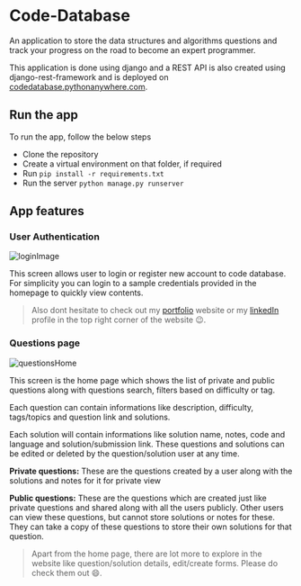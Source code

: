 # Code-Database
An application to store the data structures and algorithms questions and track your progress on the road to become an expert programmer.

This application is done using django and a REST API is also created using django-rest-framework and is deployed on [codedatabase.pythonanywhere.com](https://codedatabase.pythonanywhere.com/).

## Run the app

To run the app, follow the below steps
 * Clone the repository
 * Create a virtual environment on that folder, if required
 * Run `pip install -r requirements.txt`
 * Run the server `python manage.py runserver`

## App features

### User Authentication
![loginImage](https://github.com/Subikesh/Code-Database/assets/53510640/c922e1f3-375e-4757-851d-a66e1043c2c3)

This screen allows user to login or register new account to code database. For simplicity you can login to a sample credentials provided in the homepage to quickly view contents.

> Also dont hesitate to check out my [portfolio](subikesh.github.io) website or my [linkedIn](linkedin.com/in/subikeshps) profile in the top right corner of the website 😉.

### Questions page
![questionsHome](https://github.com/Subikesh/Code-Database/assets/53510640/0d469a09-522f-44ea-9d7a-4a96b687ae54)

This screen is the home page which shows the list of private and public questions along with questions search, filters based on difficulty or tag.

Each question can contain informations like description, difficulty, tags/topics and question link and solutions. 

Each solution will contain informations like solution name, notes, code and language and solution/submission link. These questions and solutions can be edited or deleted by the question/solution user at any time.

**Private questions:** These are the questions created by a user along with the solutions and notes for it for private view

**Public questions:** These are the questions which are created just like private questions and shared along with all the users publicly. Other users can view these questions, but cannot store solutions or notes for these. They can take a copy of these questions to store their own solutions for that question.

> Apart from the home page, there are lot more to explore in the website like question/solution details, edit/create forms. Please do check them out 😄.
